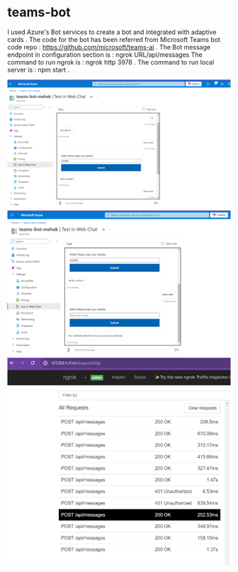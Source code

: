 # teams-bot
I used Azure's Bot services to create a bot and integrated with adaptive cards . The code for the bot has been referred from Microsoft Teams bot code repo : https://github.com/microsoft/teams-ai . 
The Bot message endpoint in configuration section is :  ngrok URL/api/messages
The command to run ngrok is : ngrok http 3978 .
The command to run local server is : npm start .

![adaptiveCard1](adaptiveCard1.png)
![adaptiveCard2](adaptiveCard2.png)
![ngrok](ngrok.png)



